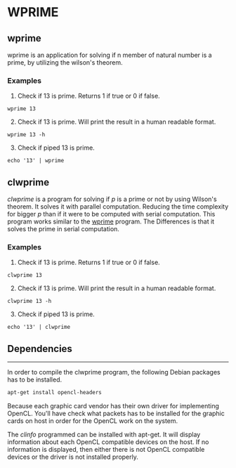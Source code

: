 # WPRIME

## wprime

wprime is an application for solving if n member of natural number is a prime, by utilizing the wilson's theorem.

### Examples

1. Check if 13 is prime. Returns 1 if true or 0 if false.

```
wprime 13
```

2. Check if 13 is prime. Will print the result in a human readable format.

```
wprime 13 -h
```

3. Check if piped 13 is prime.

```
echo '13' | wprime 
```

## clwprime

*clwprime* is a program for solving if *p* is a prime or not by using Wilson's theorem. It solves it with parallel computation. Reducing the time complexity for bigger *p* than if it were to be computed with serial computation. This program works similar to the [wprime](https://github.com/voldien/wprime) program. The Differences is that it solves the prime in serial computation.

### Examples

1. Check if 13 is prime. Returns 1 if true or 0 if false.

```
clwprime 13
```

2. Check if 13 is prime. Will print the result in a human readable format.

```
clwprime 13 -h
```

3. Check if piped 13 is prime.

```
echo '13' | clwprime 
```

## Dependencies

----------------
In order to compile the clwprime program, the following Debian packages has to be installed.

```bash
apt-get install opencl-headers
```

Because each graphic card vendor has their own driver for implementing OpenCL. You'll have check what packets has to be installed for the graphic cards on host in order for the OpenCL work on the system.

The *clinfo* programmed can be installed with apt-get. It will display information about each OpenCL compatible devices on the host. If no information is displayed, then either there is not OpenCL compatible devices or the driver is not installed properly.
